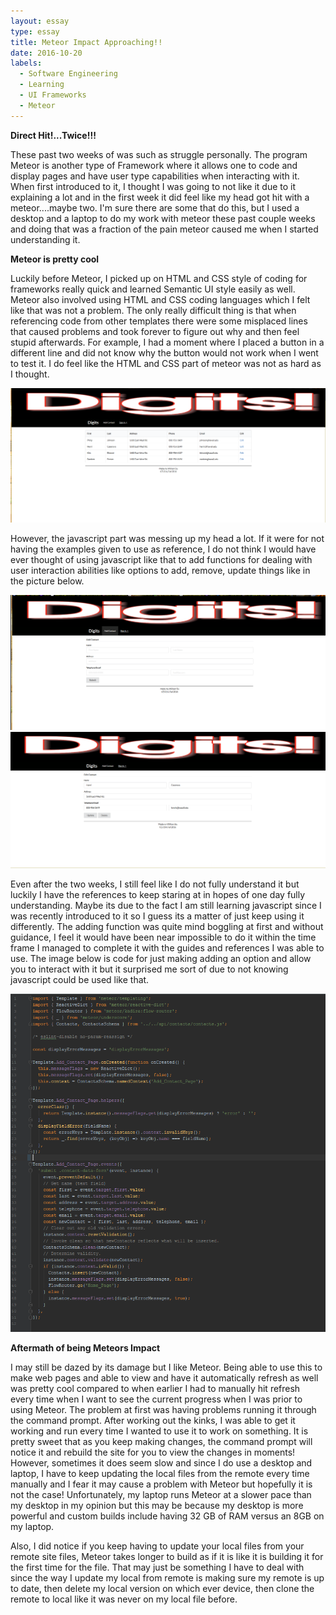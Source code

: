 ```yaml
---
layout: essay
type: essay
title: Meteor Impact Approaching!!
date: 2016-10-20
labels:
  - Software Engineering
  - Learning
  - UI Frameworks
  - Meteor
---
```


**Direct Hit!...Twice!!!**

These past two weeks of was such as struggle personally. The program Meteor is another type of Framework where it allows one to code and display
pages and have user type capabilities when interacting with it. When first introduced to it, I thought I was going to not like it due to it 
explaining a lot and in the first week it did feel like my head got hit with a meteor....maybe two. I'm sure there are some that do this, but I 
used a desktop and a laptop to do my work with meteor these past couple weeks and doing that was a fraction of the pain meteor caused me when I
started understanding it. 

**Meteor is pretty cool**

Luckily before Meteor, I picked up on HTML and CSS style of coding for frameworks really quick and learned Semantic UI style easily as well. Meteor also 
involved using HTML and CSS coding languages which I felt like that was not a problem. The only really difficult thing is that when referencing code from 
other templates there were some misplaced lines that caused problems and took forever to figure out why and then feel stupid afterwards. For example, I had a 
moment where I placed a button in a different line and did not know why the button would not work when I went to test it. I do feel like the HTML and CSS part
of meteor was not as hard as I thought.

<img class="ui image" src="../images/Digits-Home-Page.png">

However, the javascript part was messing up my head a lot. If it were for not having the examples given to use as reference, I do not think I would have ever thought
of using javascript like that to add functions for dealing with user interaction abilities like options to add, remove, update things like in the picture below.

<img class="ui image" src="../images/add-contact-page.png">

<img class="ui image" src="../images/edit-delete-Page.png">

Even after the two weeks, I still feel like I do not fully understand it but luckily I have the references to keep staring at in hopes of one day fully understanding.
Maybe its due to the fact I am still learning javascript since I was recently introduced to it so I guess its a matter of just keep using it differently. The adding
function was quite mind boggling at first and without guidance, I feel it would have been near impossible to do it within the time frame I managed to complete it with
the guides and references I was able to use. The image below is code for just making adding an option and allow you to interact with it but it surprised me sort of due 
to not knowing javascript could be used like that.

<img class="ui image" src="../images/add-contact-code.png">

**Aftermath of being Meteors Impact**

I may still be dazed by its damage but I like Meteor. Being able to use this to make web pages and able to view and have it automatically refresh as well was pretty cool
compared to when earlier I had to manually hit refresh every time when I want to see the current progress when I was prior to using Meteor. The problem at first was having
problems running it through the command prompt. After working out the kinks, I was able to get it working and run every time I wanted to use it to work on something. It is
pretty sweet that as you keep making changes, the command prompt will notice it and rebuild the site for you to view the changes in moments! However, sometimes it does seem slow
and since I do use a desktop and laptop, I have to keep updating the local files from the remote every time manually and I fear it may cause a problem with Meteor but hopefully it is
not the case! Unfortunately, my laptop runs Meteor at a slower pace than my desktop in my opinion but this may be because my desktop is more powerful and custom builds include having
32 GB of RAM versus an 8GB on my laptop. 

Also, I did notice if you keep having to update your local files from your remote site files, Meteor takes longer to build as if it is like it is building it for the first time 
for the file. That may just be something I have to deal with since the way I update my local from remote is making sure my remote is up to date, then delete my local version on which
ever device, then clone the remote to local like it was never on my local file before.
